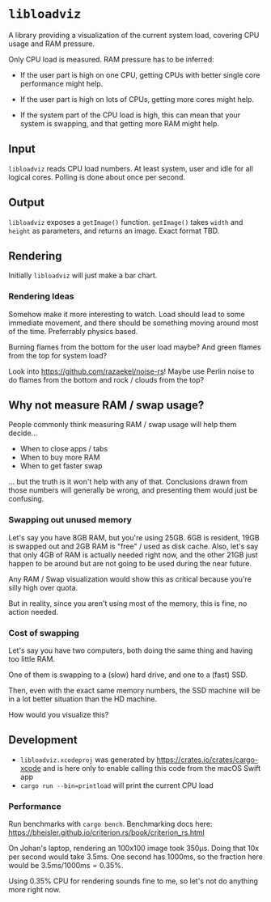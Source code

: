# `libloadviz`

A library providing a visualization of the current system load, covering CPU
usage and RAM pressure.

Only CPU load is measured. RAM pressure has to be inferred:

- If the user part is high on one CPU, getting CPUs with better single core
  performance might help.

- If the user part is high on lots of CPUs, getting more cores might help.

- If the system part of the CPU load is high, this can mean that your system is
  swapping, and that getting more RAM might help.

## Input

`libloadviz` reads CPU load numbers. At least system, user and idle for all
logical cores. Polling is done about once per second.

## Output

`libloadviz` exposes a `getImage()` function. `getImage()` takes `width` and
`height` as parameters, and returns an image. Exact format TBD.

## Rendering

Initially `libloadviz` will just make a bar chart.

### Rendering Ideas

Somehow make it more interesting to watch. Load should lead to some immediate
movement, and there should be something moving around most of the time.
Preferrably physics based.

Burning flames from the bottom for the user load maybe? And green flames from
the top for system load?

Look into <https://github.com/razaekel/noise-rs>! Maybe use Perlin noise to do
flames from the bottom and rock / clouds from the top?

## Why not measure RAM / swap usage?

People commonly think measuring RAM / swap usage will help them decide...

- When to close apps / tabs
- When to buy more RAM
- When to get faster swap

... but the truth is it won't help with any of that. Conclusions drawn from
those numbers will generally be wrong, and presenting them would just be
confusing.

### Swapping out unused memory

Let's say you have 8GB RAM, but you're using 25GB. 6GB is resident, 19GB is
swapped out and 2GB RAM is "free" / used as disk cache. Also, let's say that
only 4GB of RAM is actually needed right now, and the other 21GB just happen to
be around but are not going to be used during the near future.

Any RAM / Swap visualization would show this as critical because you're silly
high over quota.

But in reality, since you aren't using most of the memory, this is fine, no
action needed.

### Cost of swapping

Let's say you have two computers, both doing the same thing and having too little RAM.

One of them is swapping to a (slow) hard drive, and one to a (fast) SSD.

Then, even with the exact same memory numbers, the SSD machine will be in a lot
better situation than the HD machine.

How would you visualize this?

## Development

- `libloadviz.xcodeproj` was generated by <https://crates.io/crates/cargo-xcode>
  and is here only to enable calling this code from the macOS Swift app
- `cargo run --bin=printload` will print the current CPU load

### Performance

Run benchmarks with `cargo bench`. Benchmarking docs here:
<https://bheisler.github.io/criterion.rs/book/criterion_rs.html>

On Johan's laptop, rendering an 100x100 image took 350µs. Doing that 10x per
second would take 3.5ms. One second has 1000ms, so the fraction here would be
$3.5\mathrm{ms} / 1000\mathrm{ms} = 0.35\%$.

Using 0.35% CPU for rendering sounds fine to me, so let's not do anything more
right now.
